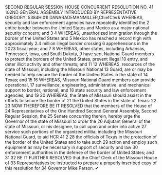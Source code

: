 SECOND REGULAR SESSION
HOUSE CONCURRENT
RESOLUTION NO. 41
102ND GENERAL ASSEMBLY
INTRODUCED BY REPRESENTATIVE GREGORY.
5384H.01I DANARADEMANMILLER,ChiefClerk
WHEREAS, security and law enforcement agencies have repeatedly identified the
2 entire border between the United States and Mexico as a major national security concern; and
3
4 WHEREAS, unauthorized immigration through the border of the United States and
5 Mexico has reached a record high with approximately 2.4 million illegal border crossing
6 apprehensions in the 2023 fiscal year; and
7
8 WHEREAS, other states, including Arkansas, Tennessee, Iowa, and South Dakota,
9 have sent National Guard members to protect the borders of the United States, prevent illegal
10 entry, and deter illicit activity and other threats; and
11
12 WHEREAS, resources of the state of Missouri, including the Missouri National
13 Guard, are or may be needed to help secure the border of the United States in the state of
14 Texas; and
15
16 WHEREAS, Missouri National Guard members can provide operational,
17 surveillance, engineering, administrative, and mechanical support to border, national, and
18 state security and law enforcement agencies; and
19
20 WHEREAS, the State of Missouri should assist in the efforts to secure the border of
21 the United States in the state of Texas:
22
23 NOW THEREFORE BE IT RESOLVED that the members of the House of
24 Representatives of the One Hundred Second General Assembly, Second Regular Session, the
25 Senate concurring therein, hereby urge the Governor of the state of Missouri to order the
26 Adjutant General of the state of Missouri, or his designee, to call upon and order into active
27 service such portions of the organized militia, including the Missouri National Guard, to aid
HCR 41 2
28 the officials of Texas in the protection of the border of the United States and to take such
29 action and employ such equipment as may be necessary in support of security and law
30 enforcement authorities in the defense of the border of United States; and
31
32 BE IT FURTHER RESOLVED that the Chief Clerk of the Missouri House of
33 Representatives be instructed to prepare a properly inscribed copy of this resolution for
34 Governor Mike Parson.
✔